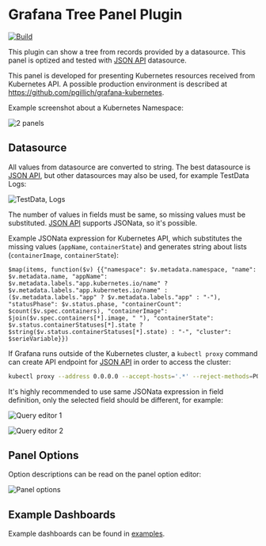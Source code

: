 # Grafana Tree Panel Plugin

[![Build](https://github.com/pgillich/grafana-tree-panel/workflows/CI/badge.svg)](https://github.com/pgillich/grafana-tree-panel/actions?query=workflow%3A%22CI%22)

This plugin can show a tree from records provided by a datasource. This panel is optized and tested with [JSON API](https://grafana.com/grafana/plugins/marcusolsson-json-datasource/) datasource.

This panel is developed for presenting Kubernetes resources received from Kubernetes API. A possible production environment is described at <https://github.com/pgillich/grafana-kubernetes>.

Example screenshot about a Kubernetes Namespace:

![2 panels](https://github.com/pgillich/grafana-tree-panel/raw/main/images/2panels.jpg)

## Datasource

All values from datasource are converted to string. The best datasource is [JSON API](https://grafana.com/grafana/plugins/marcusolsson-json-datasource/), but other datasources may also be used, for example TestData Logs:

![TestData, Logs](https://github.com/pgillich/grafana-tree-panel/raw/main/images/testdata.jpg)

The number of values in fields must be same, so missing values must be substituted. [JSON API](https://grafana.com/grafana/plugins/marcusolsson-json-datasource/) supports JSONata, so it's possible.

Example JSONata expression for Kubernetes API, which substitutes the missing values (`appName`, `containerState`) and generates string about lists (`containerImage`, `containerState`):

```jsonata
$map(items, function($v) {{"namespace": $v.metadata.namespace, "name": $v.metadata.name, "appName": $v.metadata.labels."app.kubernetes.io/name" ? $v.metadata.labels."app.kubernetes.io/name" : ($v.metadata.labels."app" ? $v.metadata.labels."app" : "-"), "statusPhase": $v.status.phase, "containerCount": $count($v.spec.containers), "containerImage": $join($v.spec.containers[*].image, " "), "containerState": $v.status.containerStatuses[*].state ? $string($v.status.containerStatuses[*].state) : "-", "cluster": $serieVariable}})
```

If Grafana runs outside of the Kubernetes cluster, a `kubectl proxy` command can create API endpoint for [JSON API](https://grafana.com/grafana/plugins/marcusolsson-json-datasource/) in order to access the cluster:

```sh
kubectl proxy --address 0.0.0.0 --accept-hosts='.*' --reject-methods=POST,PUT,PATCH -v5
```

It's highly recommended to use same JSONata expression in field definition, only the selected field should be different, for example:

![Query editor 1](https://github.com/pgillich/grafana-tree-panel/raw/main/images/query_1.jpg)

![Query editor 2](https://github.com/pgillich/grafana-tree-panel/raw/main/images/query_2.jpg)

## Panel Options

Option descriptions can be read on the panel option editor:

![Panel options](https://github.com/pgillich/grafana-tree-panel/raw/main/images/options.jpg)

## Example Dashboards

Example dashboards can be found in [examples](https://github.com/pgillich/grafana-tree-panel/raw/main/examples).
